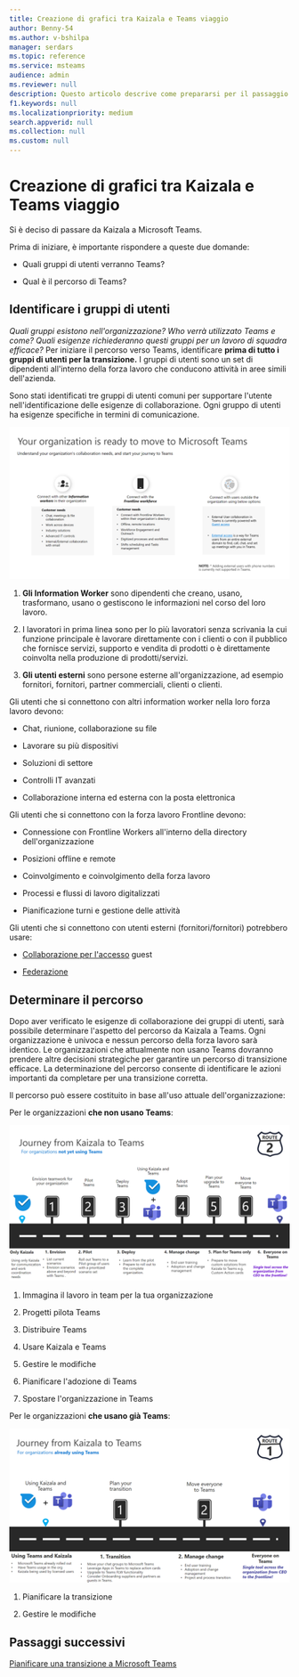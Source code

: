 ```yaml
---
title: Creazione di grafici tra Kaizala e Teams viaggio
author: Benny-54
ms.author: v-bshilpa
manager: serdars
ms.topic: reference
ms.service: msteams
audience: admin
ms.reviewer: null
description: Questo articolo descrive come prepararsi per il passaggio da Kaizala a Microsoft Teams.
f1.keywords: null
ms.localizationpriority: medium
search.appverid: null
ms.collection: null
ms.custom: null
---
```


# <a name="charting-your-kaizala-to-teams-journey"></a>Creazione di grafici tra Kaizala e Teams viaggio

Si è deciso di passare da Kaizala a Microsoft Teams.

Prima di iniziare, è importante rispondere a queste due domande:

- Quali gruppi di utenti verranno Teams?  

- Qual è il percorso di Teams?

## <a name="identify-user-groups"></a>Identificare i gruppi di utenti

*Quali gruppi esistono nell'organizzazione? Who verrà utilizzato Teams e come? Quali esigenze richiederanno questi gruppi per un lavoro di squadra efficace?* Per iniziare il percorso verso Teams, identificare **prima di tutto i gruppi di utenti per la transizione.**  I gruppi di utenti sono un set di dipendenti all'interno della forza lavoro che conducono attività in aree simili dell'azienda. 

Sono stati identificati tre gruppi di utenti comuni per supportare l'utente nell'identificazione delle esigenze di collaborazione. Ogni gruppo di utenti ha esigenze specifiche in termini di comunicazione. 

![Grafico dei gruppi di utenti per la transizione](media/kaizala-user-groups.png)

 1. **Gli Information Worker** sono dipendenti che creano, usano, trasformano, usano o gestiscono le informazioni nel corso del loro lavoro.

 2.  I lavoratori in prima linea sono per lo più lavoratori senza scrivania la cui funzione principale è lavorare direttamente con i clienti o con il pubblico che fornisce servizi, supporto e vendita di prodotti o è direttamente coinvolta nella produzione di prodotti/servizi.

 3. **Gli utenti esterni** sono persone esterne all'organizzazione, ad esempio fornitori, fornitori, partner commerciali, clienti o clienti.

Gli utenti che si connettono con altri information worker nella loro forza lavoro devono:

- Chat, riunione, collaborazione su file

- Lavorare su più dispositivi

- Soluzioni di settore

- Controlli IT avanzati
  
- Collaborazione interna ed esterna con la posta elettronica

Gli utenti che si connettono con la forza lavoro Frontline devono:

- Connessione con Frontline Workers all'interno della directory dell'organizzazione

- Posizioni offline e remote

- Coinvolgimento e coinvolgimento della forza lavoro

- Processi e flussi di lavoro digitalizzati

- Pianificazione turni e gestione delle attività

Gli utenti che si connettono con utenti esterni (fornitori/fornitori) potrebbero usare:

- [Collaborazione per l'accesso](/MicrosoftTeams/guest-joins) guest

- [Federazione](/microsoftteams/manage-external-access)

## <a name="determine-your-path"></a>Determinare il percorso

Dopo aver verificato le esigenze di collaborazione dei gruppi di utenti, sarà possibile determinare l'aspetto del percorso da Kaizala a Teams. Ogni organizzazione è univoca e nessun percorso della forza lavoro sarà identico. Le organizzazioni che attualmente non usano Teams dovranno prendere altre decisioni strategiche per garantire un percorso di transizione efficace. La determinazione del percorso consente di identificare le azioni importanti da completare per una transizione corretta.

Il percorso può essere costituito in base all'uso attuale dell'organizzazione:  

Per le organizzazioni **che non usano Teams**:

![Percorso per le organizzazioni che attualmente non usano Teams](media/kaizala-not-using-teams.png)

 1. Immagina il lavoro in team per la tua organizzazione

 2. Progetti pilota Teams
  
 3. Distribuire Teams
  
 4. Usare Kaizala e Teams
  
 5. Gestire le modifiche

 6. Pianificare l'adozione di Teams

 7. Spostare l'organizzazione in Teams

Per le organizzazioni **che usano già Teams**:

![Percorso per le organizzazioni che attualmente usano Teams](media/kaizala-using-teams.png)

 1. Pianificare la transizione

 2. Gestire le modifiche

## <a name="next-steps"></a>Passaggi successivi

<a name="ControlSyncThroughput"> </a>

[Pianificare una transizione a Microsoft Teams](/MicrosoftTeams/plan-your-move-kaizala)
